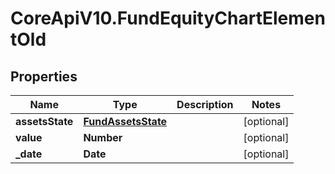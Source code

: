 # CoreApiV10.FundEquityChartElementOld

## Properties
Name | Type | Description | Notes
------------ | ------------- | ------------- | -------------
**assetsState** | [**FundAssetsState**](FundAssetsState.md) |  | [optional] 
**value** | **Number** |  | [optional] 
**_date** | **Date** |  | [optional] 


